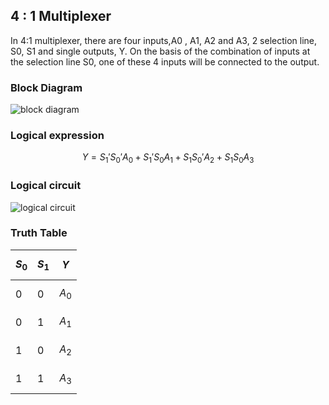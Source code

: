 ## 4 : 1 Multiplexer

In 4:1 multiplexer, there are four inputs,A0 , A1, A2 and A3, 2 selection line, S0, S1 and single outputs, Y. On the basis of the combination of inputs at the selection line S0, one of these 4 inputs will be connected to the output.

### Block Diagram


![block diagram](https://static.javatpoint.com/tutorial/digital-electronics/images/multiplexer4.png)

### Logical expression

$$Y=S_1' S_0' A_0+S_1' S_0 A_1+S_1 S_0' A_2+S_1 S_0 A_3$$

### Logical circuit

![logical circuit](https://static.javatpoint.com/tutorial/digital-electronics/images/multiplexer6.png)


### Truth Table

|$$S_0$$|$$S_1$$|$$Y$$|
|-|-|-|
|0|0|$$A_0$$|
|0|1|$$A_1$$|
|1|0|$$A_2$$|
|1|1|$$A_3$$|

